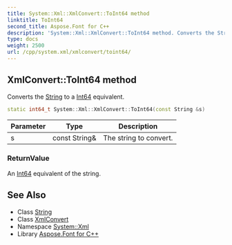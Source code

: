 ```yaml
---
title: System::Xml::XmlConvert::ToInt64 method
linktitle: ToInt64
second_title: Aspose.Font for C++
description: 'System::Xml::XmlConvert::ToInt64 method. Converts the String to a Int64 equivalent in C++.'
type: docs
weight: 2500
url: /cpp/system.xml/xmlconvert/toint64/
---
```

## XmlConvert::ToInt64 method


Converts the [String](../../../system/string/) to a [Int64](../../../system/int64/) equivalent.

```cpp
static int64_t System::Xml::XmlConvert::ToInt64(const String &s)
```


| Parameter | Type | Description |
| --- | --- | --- |
| s | const String\& | The string to convert. |

### ReturnValue

An [Int64](../../../system/int64/) equivalent of the string.

## See Also

* Class [String](../../../system/string/)
* Class [XmlConvert](../)
* Namespace [System::Xml](../../)
* Library [Aspose.Font for C++](../../../)
